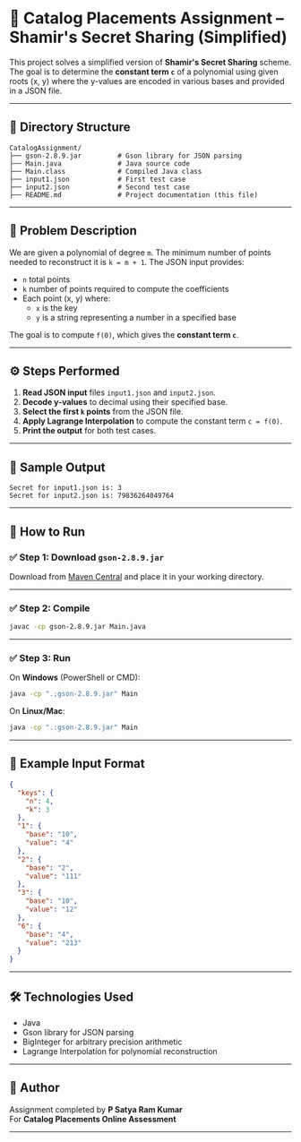 # 🔐 Catalog Placements Assignment – Shamir's Secret Sharing (Simplified)

This project solves a simplified version of **Shamir's Secret Sharing** scheme. The goal is to determine the **constant term `c`** of a polynomial using given roots (x, y) where the y-values are encoded in various bases and provided in a JSON file.

---

## 📁 Directory Structure

```
CatalogAssignment/
├── gson-2.8.9.jar         # Gson library for JSON parsing
├── Main.java              # Java source code
├── Main.class             # Compiled Java class
├── input1.json            # First test case
├── input2.json            # Second test case
├── README.md              # Project documentation (this file)
```

---

## 🧠 Problem Description

We are given a polynomial of degree `m`. The minimum number of points needed to reconstruct it is `k = m + 1`. The JSON input provides:

- `n` total points
- `k` number of points required to compute the coefficients
- Each point (x, y) where:
  - `x` is the key
  - `y` is a string representing a number in a specified base

The goal is to compute `f(0)`, which gives the **constant term `c`**.

---

## ⚙️ Steps Performed

1. **Read JSON input** files `input1.json` and `input2.json`.
2. **Decode y-values** to decimal using their specified base.
3. **Select the first `k` points** from the JSON file.
4. **Apply Lagrange Interpolation** to compute the constant term `c = f(0)`.
5. **Print the output** for both test cases.

---

## 🧪 Sample Output

```
Secret for input1.json is: 3
Secret for input2.json is: 79836264049764
```

---

## 🚀 How to Run

### ✅ Step 1: Download `gson-2.8.9.jar`

Download from [Maven Central](https://repo1.maven.org/maven2/com/google/code/gson/gson/2.8.9/gson-2.8.9.jar) and place it in your working directory.

---

### ✅ Step 2: Compile

```bash
javac -cp gson-2.8.9.jar Main.java
```

---

### ✅ Step 3: Run

On **Windows** (PowerShell or CMD):
```bash
java -cp ".;gson-2.8.9.jar" Main
```

On **Linux/Mac**:
```bash
java -cp ".:gson-2.8.9.jar" Main
```

---

## 📘 Example Input Format

```json
{
  "keys": {
    "n": 4,
    "k": 3
  },
  "1": {
    "base": "10",
    "value": "4"
  },
  "2": {
    "base": "2",
    "value": "111"
  },
  "3": {
    "base": "10",
    "value": "12"
  },
  "6": {
    "base": "4",
    "value": "213"
  }
}
```

---

## 🛠 Technologies Used

- Java
- Gson library for JSON parsing
- BigInteger for arbitrary precision arithmetic
- Lagrange Interpolation for polynomial reconstruction

---


## 👤 Author

Assignment completed by **P Satya Ram Kumar**  
For **Catalog Placements Online Assessment**

---
